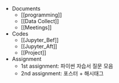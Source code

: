 - Documents
	- [[programming]]
	- [[Data Collect]]
	- [[Meetings]]
- Codes
	- [[Jupyter_Bef]]
	- [[Jupyter_Aft]]
	- [[Project]]
- Assignment
	- 1st assignment: 파이썬 자습서 질문 모음
	- 2nd assignment: 포스터 + 해시태그